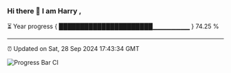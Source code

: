### Hi there 👋 I am Harry , 

⏳ Year progress { ██████████████████████▁▁▁▁▁▁▁▁ } 74.25 %

---

⏰ Updated on Sat, 28 Sep 2024 17:43:34 GMT

![Progress Bar CI](https://github.com/duykhang68/duykhang68/workflows/Progress%20Bar%20CI/badge.svg)
